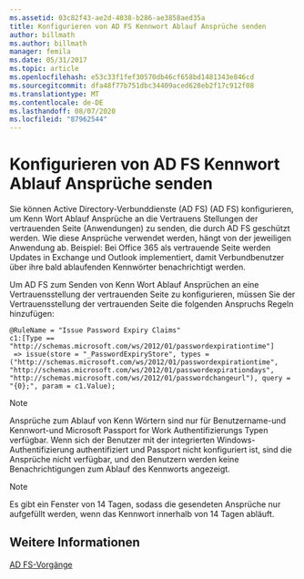 ```yaml
---
ms.assetid: 03c82f43-ae2d-4038-b286-ae3858aed35a
title: Konfigurieren von AD FS Kennwort Ablauf Ansprüche senden
author: billmath
ms.author: billmath
manager: femila
ms.date: 05/31/2017
ms.topic: article
ms.openlocfilehash: e53c33f1fef30570db46cf658bd1481343e846cd
ms.sourcegitcommit: dfa48f77b751dbc34409aced628eb2f17c912f08
ms.translationtype: MT
ms.contentlocale: de-DE
ms.lasthandoff: 08/07/2020
ms.locfileid: "87962544"
---
```

# <a name="configure-ad-fs-to-send-password-expiry-claims"></a>Konfigurieren von AD FS Kennwort Ablauf Ansprüche senden


Sie können Active Directory-Verbunddienste (AD FS) (AD FS) konfigurieren, um Kenn Wort Ablauf Ansprüche an die Vertrauens Stellungen der vertrauenden Seite (Anwendungen) zu senden, die durch AD FS geschützt werden. Wie diese Ansprüche verwendet werden, hängt von der jeweiligen Anwendung ab. Beispiel: Bei Office 365 als vertrauende Seite werden Updates in Exchange und Outlook implementiert, damit Verbundbenutzer über ihre bald ablaufenden Kennwörter benachrichtigt werden.

Um AD FS zum Senden von Kenn Wort Ablauf Ansprüchen an eine Vertrauensstellung der vertrauenden Seite zu konfigurieren, müssen Sie der Vertrauensstellung der vertrauenden Seite die folgenden Anspruchs Regeln hinzufügen:

```
@RuleName = "Issue Password Expiry Claims"
c1:[Type == "http://schemas.microsoft.com/ws/2012/01/passwordexpirationtime"]
 => issue(store = "_PasswordExpiryStore", types = ("http://schemas.microsoft.com/ws/2012/01/passwordexpirationtime", "http://schemas.microsoft.com/ws/2012/01/passwordexpirationdays", "http://schemas.microsoft.com/ws/2012/01/passwordchangeurl"), query = "{0};", param = c1.Value);
```

> [!NOTE]
> Ansprüche zum Ablauf von Kenn Wörtern sind nur für Benutzername-und Kennwort-und Microsoft Passport for Work Authentifizierungs Typen verfügbar.  Wenn sich der Benutzer mit der integrierten Windows-Authentifizierung authentifiziert und Passport nicht konfiguriert ist, sind die Ansprüche nicht verfügbar, und den Benutzern werden keine Benachrichtigungen zum Ablauf des Kennworts angezeigt.

> [!NOTE]
> Es gibt ein Fenster von 14 Tagen, sodass die gesendeten Ansprüche nur aufgefüllt werden, wenn das Kennwort innerhalb von 14 Tagen abläuft.

## <a name="see-also"></a>Weitere Informationen
[AD FS-Vorgänge](../ad-fs-operations.md)
